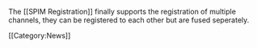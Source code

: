 The [[SPIM Registration]] finally supports the registration of multiple channels, they can be registered to each other but are fused seperately.

[[Category:News]]
